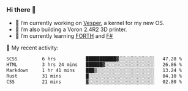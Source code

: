 ### Hi there 👋

<!--
**berkus/berkus** is a ✨ _special_ ✨ repository because its `README.md` (this file) appears on your GitHub profile.

Here are some ideas to get you started:

- 🔭 I’m currently working on ...
- 🌱 I’m currently learning ...
- 👯 I’m looking to collaborate on ...
- 🤔 I’m looking for help with ...
- 💬 Ask me about ...
- 📫 How to reach me: ...
- 😄 Pronouns: ...
- ⚡ Fun fact: ...
-->

- 🔭 I’m currently working on [Vesper](https://github.com/metta-systems/vesper), a kernel for my new OS.
- 🔭 I’m also building a Voron 2.4R2 3D printer.
- 🌱 I’m currently learning [FORTH](http://forth.com/starting-forth/) and [F#](https://fsharpforfunandprofit.com/)

💼 My recent activity:

<!--START_SECTION:waka-->

```txt
SCSS         6 hrs           ███████████▓░░░░░░░░░░░░░   47.28 %
HTML         3 hrs 24 mins   ██████▓░░░░░░░░░░░░░░░░░░   26.86 %
Markdown     1 hr 41 mins    ███▒░░░░░░░░░░░░░░░░░░░░░   13.24 %
Rust         31 mins         █░░░░░░░░░░░░░░░░░░░░░░░░   04.10 %
CSS          21 mins         ▓░░░░░░░░░░░░░░░░░░░░░░░░   02.80 %
```

<!--END_SECTION:waka-->
